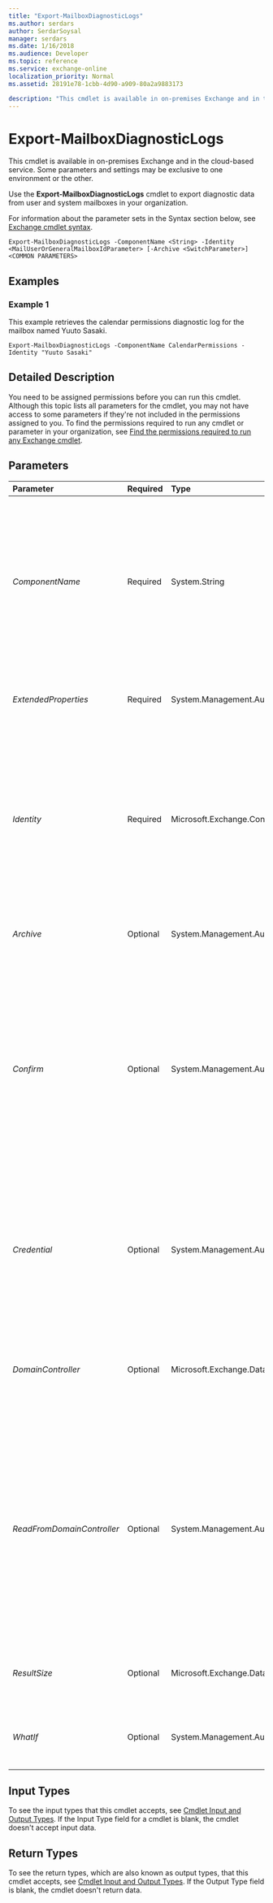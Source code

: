 ```yaml
---
title: "Export-MailboxDiagnosticLogs"
ms.author: serdars
author: SerdarSoysal
manager: serdars
ms.date: 1/16/2018
ms.audience: Developer
ms.topic: reference
ms.service: exchange-online
localization_priority: Normal
ms.assetid: 28191e78-1cbb-4d90-a909-80a2a9883173

description: "This cmdlet is available in on-premises Exchange and in the cloud-based service. Some parameters and settings may be exclusive to one environment or the other."
---
```


# Export-MailboxDiagnosticLogs

This cmdlet is available in on-premises Exchange and in the cloud-based service. Some parameters and settings may be exclusive to one environment or the other. 
  
Use the **Export-MailboxDiagnosticLogs** cmdlet to export diagnostic data from user and system mailboxes in your organization.
  
For information about the parameter sets in the Syntax section below, see [Exchange cmdlet syntax](https://technet.microsoft.com/library/bb123552.aspx). 
  
```
Export-MailboxDiagnosticLogs -ComponentName <String> -Identity <MailUserOrGeneralMailboxIdParameter> [-Archive <SwitchParameter>] <COMMON PARAMETERS>

```

## Examples
<a name="Examples"> </a>

### Example 1

This example retrieves the calendar permissions diagnostic log for the mailbox named Yuuto Sasaki.
  
```
Export-MailboxDiagnosticLogs -ComponentName CalendarPermissions -Identity "Yuuto Sasaki"
```

## Detailed Description
<a name="DetailedDescription"> </a>

You need to be assigned permissions before you can run this cmdlet. Although this topic lists all parameters for the cmdlet, you may not have access to some parameters if they're not included in the permissions assigned to you. To find the permissions required to run any cmdlet or parameter in your organization, see [Find the permissions required to run any Exchange cmdlet](https://technet.microsoft.com/library/mt432940.aspx).
  
## Parameters
<a name="DetailedDescription"> </a>

|**Parameter**|**Required**|**Type**|**Description**|
|:-----|:-----|:-----|:-----|
| _ComponentName_ <br/> |Required  <br/> |System.String  <br/> | The _ComponentName_ parameter specifies the component that you want to retrieve the diagnostic logs for. Valid values depend on the type and location of the mailbox (on-premises or Exchange Online). Possible values are: <br/>  `BirthdayAssistant` <br/>  `CalendarPermissions` <br/>  `CalendarSharingLocalFolder` <br/>  `DefaultViewIndexer` <br/>  `FreeBusyPublishingAssistantQuickLog` <br/>  `HoldTracking` <br/>  `InternetCalendar` <br/>  `MRM` <br/>  `OOFRules` <br/>  `RemindersAssistant` <br/>  `SharingMigrationAssistant` <br/>  `SharingSyncAssistant` <br/> |
| _ExtendedProperties_ <br/> |Required  <br/> |System.Management.Automation.SwitchParameter  <br/> |The  _ExtendedProperties_ switch specifies whether to retrieve all of the well-known properties from the mailbox table that are useful for troubleshooting. You don't need to specify a value with this switch. <br/> |
| _Identity_ <br/> |Required  <br/> |Microsoft.Exchange.Configuration.Tasks.MailUserOrGeneralMailboxIdParameter  <br/> | The _Identity_ parameter specifies that mailbox that contains the diagnostics logs that you want to view. You can use any value that uniquely identifies the mailbox. <br/>  For example: <br/>  Name <br/>  Display name <br/>  Alias <br/>  Distinguished name (DN) <br/>  Canonical DN <br/>  _\<domain name\>_\ _\<account name\>_ <br/>  Email address <br/>  GUID <br/> **LegacyExchangeDN** <br/> **SamAccountName** <br/>  User ID or user principal name (UPN) <br/> |
| _Archive_ <br/> |Optional  <br/> |System.Management.Automation.SwitchParameter  <br/> |The  _Archive_ switch retrieves the diagnostics logs of the archive mailbox instead of the primary mailbox. You don't need to specify a value with this switch. <br/> |
| _Confirm_ <br/> |Optional  <br/> |System.Management.Automation.SwitchParameter  <br/> | The _Confirm_ switch specifies whether to show or hide the confirmation prompt. How this switch affects the cmdlet depends on if the cmdlet requires confirmation before proceeding. <br/>  Destructive cmdlets (for example, **Remove-\*** cmdlets) have a built-in pause that forces you to acknowledge the command before proceeding. For these cmdlets, you can skip the confirmation prompt by using this exact syntax: `-Confirm:$false`.  <br/>  Most other cmdlets (for example, **New-\*** and **Set-\*** cmdlets) don't have a built-in pause. For these cmdlets, specifying the _Confirm_ switch without a value introduces a pause that forces you acknowledge the command before proceeding. <br/> |
| _Credential_ <br/> |Optional  <br/> |System.Management.Automation.PSCredential  <br/> |This parameter is available only in on-premises Exchange.  <br/> The  _Credential_ parameter specifies the user name and password that's used to run this command. Typically, you use this parameter in scripts or when you need to provide different credentials that have the required permissions. <br/> This parameter requires the creation and passing of a credential object. This credential object is created by using the **Get-Credential** cmdlet. For more information, see[Get-Credential](https://go.microsoft.com/fwlink/p/?linkId=142122).  <br/> |
| _DomainController_ <br/> |Optional  <br/> |Microsoft.Exchange.Data.Fqdn  <br/> |This parameter is available only in on-premises Exchange.  <br/> The  _DomainController_ parameter specifies the domain controller that's used by this cmdlet to read data from or write data to Active Directory. You identify the domain controller by its fully qualified domain name (FQDN). For example, `dc01.contoso.com`.  <br/> |
| _ReadFromDomainController_ <br/> |Optional  <br/> |System.Management.Automation.SwitchParameter  <br/> |This parameter is available only in on-premises Exchange.  <br/> The  _ReadFromDomainController_ switch specifies that information should be read from a domain controller in the user's domain. If you run the command `Set-AdServerSettings -ViewEntireForest $true` to include all objects in the forest and you don't use the _ReadFromDomainController_ switch, it's possible that information will be read from a global catalog that has outdated information. When you use the _ReadFromDomainController_ switch, multiple reads might be necessary to get the information. You don't have to specify a value with this switch. <br/> > [!NOTE]> By default, the recipient scope is set to the domain that hosts your Exchange servers.           |
| _ResultSize_ <br/> |Optional  <br/> |Microsoft.Exchange.Data.Unlimited  <br/> |The  _ResultSize_ parameter specifies the maximum number of results to return. If you want to return all requests that match the query, use `unlimited` for the value of this parameter. The default value is `1000`.  <br/> |
| _WhatIf_ <br/> |Optional  <br/> |System.Management.Automation.SwitchParameter  <br/> |The  _WhatIf_ switch simulates the actions of the command. You can use this switch to view the changes that would occur without actually applying those changes. You don't need to specify a value with this switch. <br/> |
   
## Input Types
<a name="InputTypes"> </a>

To see the input types that this cmdlet accepts, see [Cmdlet Input and Output Types](http://go.microsoft.com/fwlink/p/?linkId=616387). If the Input Type field for a cmdlet is blank, the cmdlet doesn't accept input data. 
  
## Return Types
<a name="ReturnTypes"> </a>

To see the return types, which are also known as output types, that this cmdlet accepts, see [Cmdlet Input and Output Types](http://go.microsoft.com/fwlink/p/?linkId=616387). If the Output Type field is blank, the cmdlet doesn't return data. 
  

